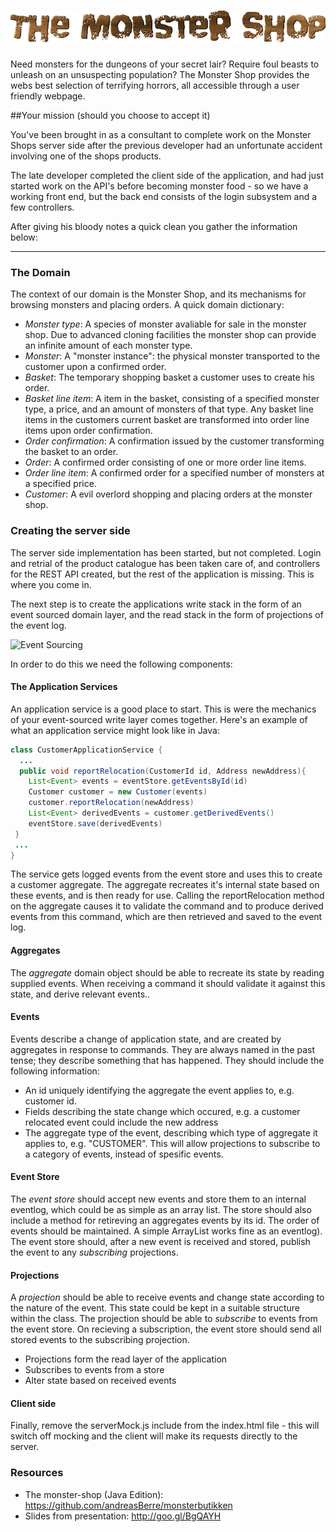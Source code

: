![Event Sourcing](src/main/webapp/img/logo.png "The Monster Shop")
================

Need monsters for the dungeons of your secret lair? Require foul beasts to unleash on an unsuspecting population? The Monster Shop provides the webs best selection of terrifying horrors, all accessible through a user friendly webpage.

##Your mission (should you choose to accept it)

You've been brought in as a consultant to complete work on the Monster Shops server side after the previous developer had an unfortunate accident involving one of the shops products.

The late developer completed the client side of the application, and had just started work on the API's before becoming monster food - so we have a working front end, but the back end consists of the login subsystem and a few controllers.

After giving his bloody notes a quick clean you gather the information below:


---------------------------------------


### The Domain

The context of our domain is the Monster Shop, and its mechanisms for browsing monsters and placing orders. A quick domain dictionary:

* _Monster type_: A species of monster avaliable for sale in the monster shop. Due to advanced cloning facilities the monster shop can provide an infinite amount of each monster type.
* _Monster_: A "monster instance": the physical monster transported to the customer upon a confirmed order. 
* _Basket_: The temporary shopping basket a customer uses to create his order. 
* _Basket line item_: A item in the basket, consisting of a specified monster type, a price, and an amount of monsters of that type. Any basket line items in the customers current basket are transformed into order line items upon order confirmation.
* _Order confirmation_: A confirmation issued by the customer transforming the basket to an order.
* _Order_: A confirmed order consisting of one or more order line items.
* _Order line item_: A confirmed order for a specified number of monsters at a specified price.
* _Customer_: A evil overlord shopping and placing orders at the monster shop.


### Creating the server side
The server side implementation has been started, but not completed. Login and retrial of the product catalogue has been taken care of, and controllers for the REST API created, but the rest of the application is missing. This is where you come in.

The next step is to create the applications write stack in the form of an event sourced domain layer, and the read stack in the form of projections of the event log. 

![Event Sourcing](https://www.lucidchart.com/publicSegments/view/545944ec-8b08-404a-8d31-07630a00c2c4/image.png "Event Sourcing")

In order to do this we need the following components:

#### The Application Services
An application service is a good place to start. This is were the mechanics of your event-sourced write layer comes together. Here's an example of what an application service might look like in Java:

```Java
class CustomerApplicationService {
  ...
  public void reportRelocation(CustomerId id, Address newAddress){
	List<Event> events = eventStore.getEventsById(id)
	Customer customer = new Customer(events)
	customer.reportRelocation(newAddress)
	List<Event> derivedEvents = customer.getDerivedEvents()
	eventStore.save(derivedEvents)
 }
 ...
}
```
The service gets logged events from the event store and uses this to create a customer aggregate. The aggregate recreates it's internal state based on these events, and is then ready for use. 
Calling the reportRelocation method on the aggregate causes it to validate the command and to produce derived events from this command, which are then retrieved and saved to the event log.

#### Aggregates
The _aggregate_ domain object should be able to recreate its state by reading supplied events. When receiving a command it should validate it against this state, and derive relevant events..

#### Events
Events describe a change of application state, and are created by aggregates in response to commands. They are always named in the past tense; they describe something that has happened. They should include the following information:
* An id uniquely identifying the aggregate the event applies to, e.g. customer id.
* Fields describing the state change which occured, e.g. a customer relocated event could include the new address
* The aggregate type of the event, describing which type of aggregate it applies to, e.g. "CUSTOMER". This will allow projections to subscribe to a category of events, instead of spesific events.

#### Event Store
The _event store_ should accept new events and store them to an internal eventlog, which could be as simple as an array list. The store should also include a method for retireving an aggregates events by its id. The order of events should be maintained. A simple ArrayList works fine as an eventlog).
The event store should, after a new event is received and stored, publish the event to any _subscribing_ projections.

#### Projections
A _projection_ should be able to receive events and change state according to the nature of the event. This state could be kept in a suitable structure within the class.
The projection should be able to _subscribe_ to events from the event store. On recieving a subscription, the event store should send all stored events to the subscribing projection.
* Projections form the read layer of the application
* Subscribes to events from a store
* Alter state based on received events

#### Client side 
Finally, remove the serverMock.js include from the index.html file - this will switch off mocking and the client will make its requests directly to the server. 

### Resources
* The monster-shop (Java Edition): https://github.com/andreasBerre/monsterbutikken
* Slides from presentation: http://goo.gl/BgQAYH
